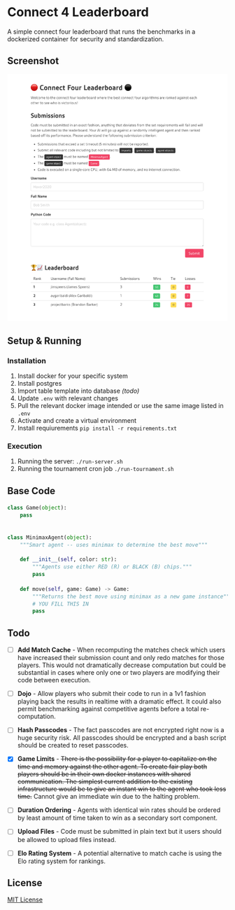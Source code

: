 # Connect 4 Leaderboard

A simple connect four leaderboard that runs the benchmarks in a dockerized container for security and standardization.

## Screenshot
![Screenshot](./resources/screenshot.png)

## Setup & Running
### Installation
1. Install docker for your specific system
1. Install postgres
1. Import table template into database *(todo)*
1. Update `.env` with relevant changes
1. Pull the relevant docker image intended or use the same image listed in `.env`
1. Activate and create a virtual environment
1. Install requiurements `pip install -r requirements.txt`

### Execution
1. Running the server: `./run-server.sh`
1. Running the tournament cron job `./run-tournament.sh`

## Base Code
```python
class Game(object):
    pass


class MinimaxAgent(object):
    """Smart agent -- uses minimax to determine the best move"""
    
    def __init__(self, color: str):
        """Agents use either RED (R) or BLACK (B) chips."""
        pass

    def move(self, game: Game) -> Game:
        """Returns the best move using minimax as a new game instance"""
        # YOU FILL THIS IN
        pass

```

## Todo
- [ ] **Add Match Cache** - When recomputing the matches check which users have increased their submission count and only
                            redo matches for those players. This would not dramatically decrease computation but could be
                            substantial in cases where only one or two players are modifying their code between execution. 
- [ ] **Dojo** - Allow players who submit their code to run in a 1v1 fashion playing back the results in realtime with a
                 dramatic effect. It could also permit benchmarking against competitive agents before a total re-computation.
- [ ] **Hash Passcodes** - The fact passcodes are not encrypted right now is a huge security risk. All passcodes
                            should be encrypted and a bash script should be created to reset passcodes. 
- [x] **Game Limits** - ~~There is the possibility for a player to capitalize on the time and memory against the other agent.
                        To create fair play both players should be in their own docker instances with shared communication.
                        The simplest current addition to the existing infrastructure would be to give an instant win to the 
                        agent who took less time.~~ Cannot give an immediate win due to the halting problem.
- [ ] **Duration Ordering** - Agents with identical win rates should be ordered by least amount of time taken to win as a
                              secondary sort component. 
- [ ] **Upload Files** - Code must be submitted in plain text but it users should be allowed to upload files instead.
- [ ] **Elo Rating System** - A potential alternative to match cache is using the Elo rating system for rankings.


## License 
[MIT License](./LICENSE)